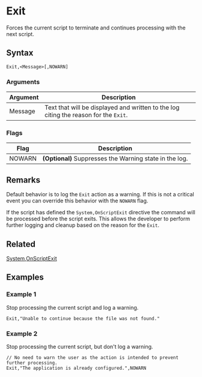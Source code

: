 # Exit

Forces the current script to terminate and continues processing with the next script.

## Syntax

```pebakery
Exit,<Message>[,NOWARN]
```

### Arguments

| Argument | Description |
| --- | --- |
| Message | Text that will be displayed and written to the log citing the reason for the `Exit`. |

### Flags

| Flag | Description |
| --- | --- |
| NOWARN | **(Optional)** Suppresses the Warning state in the log. |

## Remarks

Default behavior is to log the `Exit` action as a warning. If this is not a critical event you can override this behavior with the `NOWARN` flag.

If the script has defined the `System,OnScriptExit` directive the command will be processed before the script exits. This allows the developer to perform further logging and cleanup based on the reason for the `Exit`.

## Related

[System,OnScriptExit](../System/OnScriptExit.md)

## Examples

### Example 1

Stop processing the current script and log a warning.

```pebakery
Exit,"Unable to continue because the file was not found."
```

### Example 2

Stop processing the current script, but don't log a warning.

```pebakery
// No need to warn the user as the action is intended to prevent further processing.
Exit,"The application is already configured.",NOWARN
```